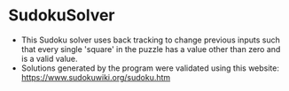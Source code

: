 # SudokuSolver

- This Sudoku solver uses back tracking to change previous inputs such that every single 'square' in the puzzle has a value other than zero and is a valid value.
- Solutions generated by the program were validated using this website: https://www.sudokuwiki.org/sudoku.htm


